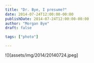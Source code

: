 ```yaml
---
title: "Dr. Bye, I presume?"
date: 2014-07-24T12:00:00-00:00
publishDate: 2014-07-24T12:00:00-00:00
author: "Morgan Bye"
draft: false

tags: ["photo"]

---
```


!()[assets/img/2014/20140724.jpeg]
